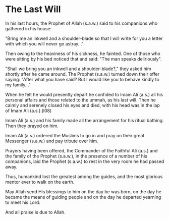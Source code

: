 The Last Will
=============

In his last hours, the Prophet of Allah (s.a.w.) said to his companions
who gathered in his house:

"Bring me an inkwell and a shoulder-blade so that I will write for you
a letter with which you will never go astray..."

Then owing to the heaviness of his sickness, he fainted. One of those
who were sitting by his bed noticed that and said: "The man speaks
deliriously".

"Shall we bring you an inkwell and a shoulder-blade?," they asked him
shortly after he came around. The Prophet (s.a.w.) turned down their
offer saying: "After what you have said? But I would like you to behave
kindly to my family..."

When he felt he would presently depart he confided to Imam Ali (a.s.)
all his personal affairs and those related to the ummah, as his last
will. Then he calmly and serenely closed his eyes and died, with his
head was in the lap of Imam Ali (a.s.).(l08)

Imam Ali (a.s.) and his family made all the arrangement for his ritual
bathing. Then they prayed on him.

Imam Ali (a.s.) ordered the Muslims to go in and pray on their great
Messenger (s.a.w.) and pay tribute over him.

Prayers having been offered, the Commander of the Faithful Ali (a.s.)
and the family of the Prophet (s.a.w.), in the presence of a number of
his companions, laid the Prophet (s.a.w.) to rest in the very room he
had passed away.

Thus, humankind lost the greatest among the guides, and the most
glorious mentor ever to walk on the earth.

May Allah send His blessings to him on the day be was born, on the day
he became the means of guiding people and on the day he departed
yearning to meet his Lord.

And all praise is due to Allah.


